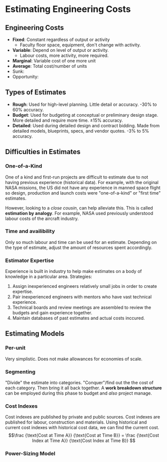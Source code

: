 # Estimating Engineering Costs

## Engineering Costs
* **Fixed**: Constant regardless of output or activity
  * Faculty floor space, equipment, don't change with activity.
* **Variable**: Depend on level of output or activity.
  * Labour costs, more activity, more required.
* **Marginal**: Variable cost of one more unit
* **Average**: Total cost/number of units
* Sunk:
* Opportunity:

## Types of Estimates
* **Rough**: Used for high-level planning. Little detail or accuracy. -30% to 60% accuracy.
* **Budget**: Used for budgeting at conceptual or preliminary design stage. More detailed and require more time. ±15% accuracy.
* **Detailed**: Used during detailed design and contract bidding. Made from detailed models, blueprints, specs, and vendor quotes. -3% to 5% accuracy.

## Difficulties in Estimates
### One-of-a-Kind
One of a kind and first-run projects are difficult to estimate due to not having previous experience (historical data). For example, with the original NASA missions, the US did not have any experience in manned space flight so design, production and launch costs were "one-of-a-kind" or "first time" estimates.

However, looking to a *close cousin*, can help alleviate this. This is called **estimation by analogy**. For example, NASA used previously understood labour costs of the aircraft industry.

### Time and availibility
Only so much labour and time can be used for an estimate. Depending on the type of estimate, adjust the amount of resources spent accordingly.

### Estimator Expertise
Experience is built in industry to help make estimates on a body of knowledge in a particular area. Strategies:

1. Assign inexperienced engineers relatively small jobs in order to create expertise.
2. Pair inexperienced engineers with mentors who have vast technical experience.
3. Technical boards and review meetings are assembled to review the budgets and gain experience together.
4. Maintain databases of past estimates and actual costs inccured.

## Estimating Models
### Per-unit
Very simplistic. Does not make allowances for economies of scale.

### Segmenting
"Divide" the estimate into categories. "Conquer"/find out the the cost of each category. Then bring it all back together. A **work breakdown structure** can be employed during this phase to budget and *also* project manage.

### Cost Indexes
Cost indexes are published by private and public sources. Cost indexes are published for labour, construction and materials. Using historical and current cost indexes with historical cost data, we can find the current cost. 
$$\frac {\text{Cost at Time A}} {\text{Cost at Time B}} = \frac {\text{Cost Index at Time A}} {\text{Cost Index at Time B}} $$

### Power-Sizing Model
